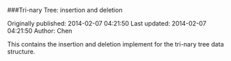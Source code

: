 ###Tri-nary Tree: insertion and deletion

Originally published: 2014-02-07 04:21:50
Last updated: 2014-02-07 04:21:50
Author: Chen 

This contains the insertion and deletion implement for the tri-nary tree data structure.